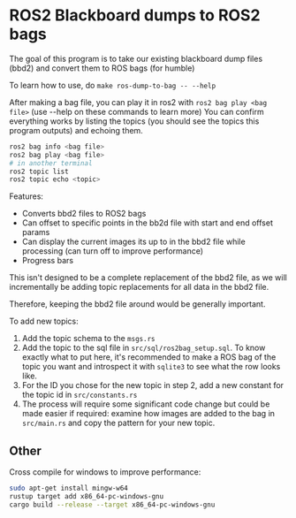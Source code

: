 # ROS2 Blackboard dumps to ROS2 bags

The goal of this program is to take our existing blackboard dump files (bbd2) and convert them to ROS bags (for humble)

To learn how to use, do `make ros-dump-to-bag -- --help`

After making a bag file, you can play it in ros2 with `ros2 bag play <bag file>` (use --help on these commands to learn more)
You can confirm everything works by listing the topics (you should see the topics this program outputs) and echoing them.
```bash
ros2 bag info <bag file>
ros2 bag play <bag file>
# in another terminal
ros2 topic list
ros2 topic echo <topic>
```

Features:

- Converts bbd2 files to ROS2 bags
- Can offset to specific points in the bb2d file with start and end offset params
- Can display the current images its up to in the bbd2 file while processing (can turn off to improve performance)
- Progress bars

This isn't designed to be a complete replacement of the bbd2 file, as we will incrementally be adding topic replacements for all data in the bbd2 file.

Therefore, keeping the bbd2 file around would be generally important.

To add new topics:

1. Add the topic schema to the `msgs.rs`
2. Add the topic to the sql file in `src/sql/ros2bag_setup.sql`. To know exactly what to put here, it's recommended to
   make a ROS bag of the topic you want and introspect it with `sqlite3` to see what the row looks like.
3. For the ID you chose for the new topic in step 2, add a new constant for the topic id in `src/constants.rs`
4. The process will require some significant code change but could be made easier if required: examine how images are
   added to the bag in `src/main.rs` and copy the pattern for your new topic.

## Other

Cross compile for windows to improve performance:
```bash
sudo apt-get install mingw-w64 
rustup target add x86_64-pc-windows-gnu
cargo build --release --target x86_64-pc-windows-gnu
```
